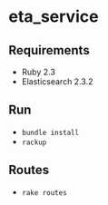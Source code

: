 # eta_service

## Requirements

* Ruby 2.3
* Elasticsearch 2.3.2

## Run

* `bundle install`
* `rackup`

## Routes

* `rake routes`
